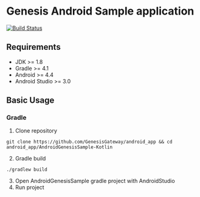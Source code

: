 # Genesis Android Sample application

[![Build Status](https://img.shields.io/travis/GenesisGateway/android_app.svg?style=flat)](https://travis-ci.org/GenesisGateway/android_app)

## Requirements

- JDK >= 1.8
- Gradle >= 4.1
- Android >=  4.4
- Android Studio >= 3.0

## Basic Usage

### Gradle

1. Clone repository
```
git clone https://github.com/GenesisGateway/android_app && cd android_app/AndroidGenesisSample-Kotlin
```
2. Gradle build
```
./gradlew build
```
3. Open AndroidGenesisSample gradle project with AndroidStudio
4. Run project
